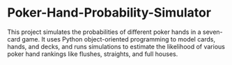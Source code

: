 # Poker-Hand-Probability-Simulator
This project simulates the probabilities of different poker hands in a seven-card game. It uses Python object-oriented programming to model cards, hands, and decks, and runs simulations to estimate the likelihood of various poker hand rankings like flushes, straights, and full houses.

